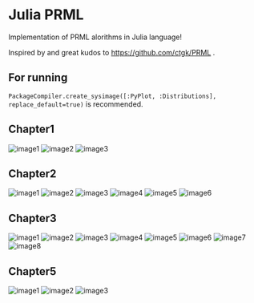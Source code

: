 # Julia PRML

Implementation of PRML alorithms in Julia language!

Inspired by and great kudos to https://github.com/ctgk/PRML .

## For running

`PackageCompiler.create_sysimage([:PyPlot, :Distributions], replace_default=true)` is recommended.

## Chapter1

![image1](https://github.com/soblin/prml-julia/blob/master/notebook/images/ch1/image1.png)
![image2](https://github.com/soblin/prml-julia/blob/master/notebook/images/ch1/image2.png)
![image3](https://github.com/soblin/prml-julia/blob/master/notebook/images/ch1/image3.png)

## Chapter2

![image1](https://github.com/soblin/prml-julia/blob/master/notebook/images/ch2/image1.png)
![image2](https://github.com/soblin/prml-julia/blob/master/notebook/images/ch2/image2.png)
![image3](https://github.com/soblin/prml-julia/blob/master/notebook/images/ch2/image3.png)
![image4](https://github.com/soblin/prml-julia/blob/master/notebook/images/ch2/image4.png)
![image5](https://github.com/soblin/prml-julia/blob/master/notebook/images/ch2/image5.png)
![image6](https://github.com/soblin/prml-julia/blob/master/notebook/images/ch2/image6.png)

## Chapter3

![image1](https://github.com/soblin/prml-julia/blob/master/notebook/images/ch3/image1.png)
![image2](https://github.com/soblin/prml-julia/blob/master/notebook/images/ch3/image2.png)
![image3](https://github.com/soblin/prml-julia/blob/master/notebook/images/ch3/image3.png)
![image4](https://github.com/soblin/prml-julia/blob/master/notebook/images/ch3/image4.png)
![image5](https://github.com/soblin/prml-julia/blob/master/notebook/images/ch3/image5.png)
![image6](https://github.com/soblin/prml-julia/blob/master/notebook/images/ch3/image6.png)
![image7](https://github.com/soblin/prml-julia/blob/master/notebook/images/ch3/image7.png)
![image8](https://github.com/soblin/prml-julia/blob/master/notebook/images/ch3/image8.png)

## Chapter5

![image1](https://github.com/soblin/prml-julia/blob/master/notebook/images/ch5/image1.png)
![image2](https://github.com/soblin/prml-julia/blob/master/notebook/images/ch5/image2.png)
![image3](https://github.com/soblin/prml-julia/blob/master/notebook/images/ch5/image3.png)
